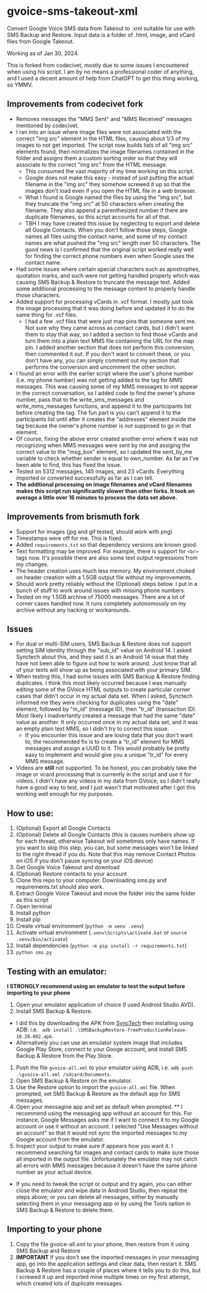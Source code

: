 # gvoice-sms-takeout-xml
Convert Google Voice SMS data from Takeout to .xml suitable for use with SMS Backup and Restore.
Input data is a folder of .html, image, and vCard files from Google Takeout.

Working as of Jan 30, 2024.

This is forked from codecivet, mostly due to some issues I encountered when using his script. I am by no means a professional coder of anything, and I used a decent amount of help from ChatGPT to get this thing working, so YMMV. 

## Improvements from codecivet fork
* Removes messages the "MMS Sent" and "MMS Received" messages mentioned by codecivet.
* I ran into an issue where image files were not associated with the correct "img src" element in the HTML files, causing about 1/3 of my images to not get imported. The script now builds lists of all "img src" elements found, then normalizes the image filenames contained in the folder and assigns them a custom sorting order so that they will associate to the correct "img src" from the HTML message.
  * This consumed the vast majority of my time working on this script.
  * Google does not make this easy - instead of just putting the actual filename in the "img src" they somehow screwed it up so that the images don't load even if you open the HTML file in a web browser.
  * What I found is Google named the files by using the "img src", but they truncate the "img src" at 50 characters when creating the filename. They also append a parenthesized number if there are duplicate filenames, so this script accounts for all of that.
  * TBH I may have created this issue by neglecting to export and delete all Google Contacts. When you don't follow those steps, Google names all files using the contact name, and some of my contact names are what pushed the "img src" length over 50 characters. The good news is I confirmed that the original script worked really well for finding the correct phone numbers even when Google uses the contact name.
* Had some issues where certain special characters such as apostrophes, quotation marks, and such were not getting handled properly which was causing SMS Backup & Restore to truncate the message text. Added some additional processing to the message content to properly handle those characters.
* Added support for processing vCards in .vcf format. I mostly just took the image processing that it was doing before and updated it to do the same thing for .vcf files.
  * I had a few .vcf files that were just map pins that someone sent me. Not sure why they came across as contact cards, but I didn't want them to stay that way, so I added a section to find those vCards and turn them into a plain text MMS file containing the URL for the map pin. I added another section that does not perform this conversion, then commented it out. If you don't want to convert these, or you don't have any, you can simply comment out my section that performs the conversion and uncomment the other section.
* I found an error with the earlier script where the user's phone number (i.e. my phone number) was not getting added to the <addr> tag for MMS messages. This was causing some of my MMS messages to not appear in the correct conversation, so I added code to find the owner's phone number, pass that to the write_sms_messages and write_mms_messages functions, and append it to the participants list before creating the <addr> tag. The fun part is you can't append it to the participants list until after it creates the "addresses" element inside the <mms> tag because the owner's phone number is *not* supposed to go in that element.
* Of course, fixing the above error created another error where it was not recognizing when MMS messages were sent by me and assiging the correct value to the "msg_box" element, so I updated the sent_by_me variable to check whether sender is equal to own_number. As far as I've been able to find, this has fixed the issue.
* Tested on 5312 messages, 145 images, and 23 vCards. Everything imported or converted successfully as far as I can tell.
* **The additional processing on image filenames and vCard filenames makes this script run significantly slower than other forks. It took on average a little over 16 minutes to process the data set above.**

## Improvements from brismuth fork
* Support for images (jpg and gif tested, should work with png)
* Timestamps were off for me. This is fixed.
* Added `requirements.txt` so that dependency versions are known good.
* Text formatting may be improved. For example, there is support for `<br>` tags now. It's possible there are also some text output regressions from my changes.
* The header creation uses much less memory. My environment choked on header creation with a 1.5GB output file without my improvements.
* Should work pretty reliably without the (Optional) steps below. I put in a bunch of stuff to work around issues with missing phone numbers.
* Tested on my 1.5GB archive of 75000 messages. There are a lot of corner cases handled now. It runs completely autonomously on my archive without any hacking or workarounds.

## Issues
* For dual or multi-SIM users, SMS Backup & Restore does not support setting SIM identity through the "sub_id" value on Android 14. I asked Synctech about this, and they said it is an Android 14 issue that they have not been able to figure out how to work around. Just know that all of your texts will show up as being associated with your primary SIM.
* When testing this, I had some issues with SMS Backup & Restore finding duplicates. I think this most likely occurred because I was manually editing some of the GVoice HTML outputs to create particular corner cases that didn't occur in my actual data set. When I asked, Synctech informed me they were checking for duplicates using the "date" element, followed by "m_id" (message ID), then "tr_id" (transaction ID). Most likely I inadvertantly created a message that had the same "date" value as another. It only occurred once in my actual data set, and it was an empty plain text MMS, so I didn't try to correct this issue.
  * If you encounter this issue and are losing data that you don't want to, the recommended fix is to create a "tr_id" element for MMS messages and assign a UUID to it. This would probably be pretty easy to implement and would give you a unique "tr_id" for every MMS message.
* Videos are **still** not supported. To be honest, you can probably take the image or vcard processing that is currently in the script and use it for videos. I didn't have any videos in my data from GVoice, so I didn't really have a good way to test, and I just wasn't that motivated after I got this working well enough for my purposes.

## How to use:
1. (Optional) Export all Google Contacts
1. (Optional) Delete all Google Contacts (this is causes numbers show up for each thread, otherwise Takeout will sometimes only have names. If you want to skip this step, you can, but some messages won't be linked to the right thread if you do. Note that this may remove Contact Photos on iOS if you don't pause syncing on your iOS device)
1. Get Google Voice Takeout and download
1. (Optional) Restore contacts to your account
1. Clone this repo to your computer. Downloading sms.py and requirements.txt should also work.
1. Extract Google Voice Takeout and move the folder into the same folder as this script
1. Open terminal
1. Install python
1. Install pip
1. Create virtual environment (`python -m venv .venv`)
1. Activate virtual environment (`.venv\Scripts\activate.bat` or `source .venv/bin/activate`)
1. Install dependencies (`python -m pip install -r requirements.txt`)
1. `python sms.py`


## Testing with an emulator:
**I STRONGLY recommend using an emulator to test the output before importing to your phone**
1. Open your emulator application of choice (I used Android Studio AVD).
1. Install SMS Backup & Restore.
  * I did this by downloading the APK from [SyncTech](https://www.synctech.com.au/sms-backup-restore/) then installing using ADB: i.e. ` adb install .\SMSBackupRestore-freeProductionRelease-10.20.002.apk`.
  * Alternatively you can use an emulator system image that includes Google Play Store, connect to your Googe account, and install SMS Backup & Restore from the Play Store.
1. Push the file `gvoice-all.xml` to your emulator using ADB, i.e. `adb push .\gvoice-all.xml /sdcard/Documents`.
1. Open SMS Backup & Restore on the emulator.
1. Use the Restore option to import the `gvoice-all.xml` file. When prompted, set SMS Backup & Restore as the default app for SMS messages.
1. Open your messagine app and set as default when prompted.
  ** I recommend using the messaging app without an account for this. For instance, Google Messages asks me if I want to connect it to my Google account or use it without an account. I selected "Use Messages without an account" so that it would not sync the imported messages to my Google account from the emulator.
1. Inspect your output to make sure if appears how you want it. I recommend searching for images and contact cards to make sure those all imported in the output file. Unfortunately the emulator may not catch all errors with MMS messages because it doesn't have the same phone number as your actual device.

* If you need to tweak the script or output and try again, you can either close the emulator and wipe data in Android Studio, then repeat the steps above; or you can delete all messages, either by manually selecting them in your messaging app or by using the Tools option in SMS Backup & Restore to delete them.

## Importing to your phone
1. Copy the file gvoice-all.xml to your phone, then restore from it using SMS Backup and Restore
1. **IMPORTANT** If you don't see the imported messages in your messaging app, go into the application settings and clear data, then restart it. SMS Backup & Restore has a couple of places where it tells you to do this, but I screwed it up and imported mine multiple times on my first attempt, which created lots of duplicate messages.
